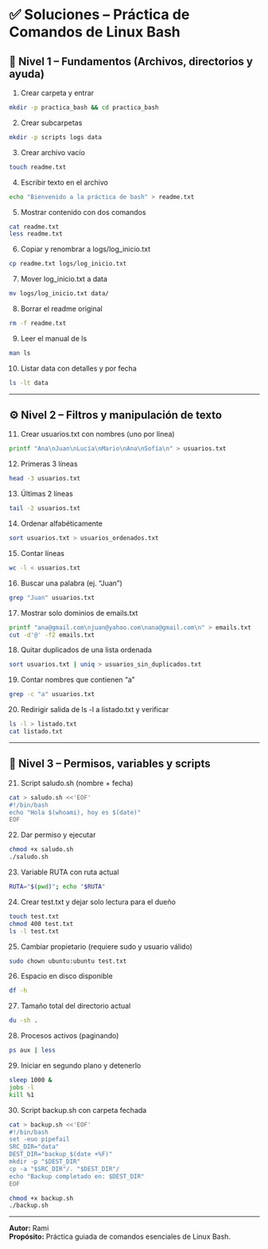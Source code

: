 # ✅ Soluciones – Práctica de Comandos de Linux Bash

## 🧩 Nivel 1 – Fundamentos (Archivos, directorios y ayuda)

1) Crear carpeta y entrar
```bash
mkdir -p practica_bash && cd practica_bash
```

2) Crear subcarpetas
```bash
mkdir -p scripts logs data
```

3) Crear archivo vacío
```bash
touch readme.txt
```

4) Escribir texto en el archivo
```bash
echo "Bienvenido a la práctica de bash" > readme.txt
```

5) Mostrar contenido con dos comandos
```bash
cat readme.txt
less readme.txt
```

6) Copiar y renombrar a logs/log_inicio.txt
```bash
cp readme.txt logs/log_inicio.txt
```

7) Mover log_inicio.txt a data
```bash
mv logs/log_inicio.txt data/
```

8) Borrar el readme original
```bash
rm -f readme.txt
```

9) Leer el manual de ls
```bash
man ls
```

10) Listar data con detalles y por fecha
```bash
ls -lt data
```

---

## ⚙️ Nivel 2 – Filtros y manipulación de texto

11) Crear usuarios.txt con nombres (uno por línea)
```bash
printf "Ana\nJuan\nLucía\nMario\nAna\nSofía\n" > usuarios.txt
```

12) Primeras 3 líneas
```bash
head -3 usuarios.txt
```

13) Últimas 2 líneas
```bash
tail -2 usuarios.txt
```

14) Ordenar alfabéticamente
```bash
sort usuarios.txt > usuarios_ordenados.txt
```

15) Contar líneas
```bash
wc -l < usuarios.txt
```

16) Buscar una palabra (ej. “Juan”)
```bash
grep "Juan" usuarios.txt
```

17) Mostrar solo dominios de emails.txt
```bash
printf "ana@gmail.com\njuan@yahoo.com\nana@gmail.com\n" > emails.txt
cut -d'@' -f2 emails.txt
```

18) Quitar duplicados de una lista ordenada
```bash
sort usuarios.txt | uniq > usuarios_sin_duplicados.txt
```

19) Contar nombres que contienen “a”
```bash
grep -c "a" usuarios.txt
```

20) Redirigir salida de ls -l a listado.txt y verificar
```bash
ls -l > listado.txt
cat listado.txt
```

---

## 🧮 Nivel 3 – Permisos, variables y scripts

21) Script saludo.sh (nombre + fecha)
```bash
cat > saludo.sh <<'EOF'
#!/bin/bash
echo "Hola $(whoami), hoy es $(date)"
EOF
```

22) Dar permiso y ejecutar
```bash
chmod +x saludo.sh
./saludo.sh
```

23) Variable RUTA con ruta actual
```bash
RUTA="$(pwd)"; echo "$RUTA"
```

24) Crear test.txt y dejar solo lectura para el dueño
```bash
touch test.txt
chmod 400 test.txt
ls -l test.txt
```

25) Cambiar propietario (requiere sudo y usuario válido)
```bash
sudo chown ubuntu:ubuntu test.txt
```

26) Espacio en disco disponible
```bash
df -h
```

27) Tamaño total del directorio actual
```bash
du -sh .
```

28) Procesos activos (paginando)
```bash
ps aux | less
```

29) Iniciar en segundo plano y detenerlo
```bash
sleep 1000 &
jobs -l
kill %1
```

30) Script backup.sh con carpeta fechada
```bash
cat > backup.sh <<'EOF'
#!/bin/bash
set -euo pipefail
SRC_DIR="data"
DEST_DIR="backup_$(date +%F)"
mkdir -p "$DEST_DIR"
cp -a "$SRC_DIR"/. "$DEST_DIR"/
echo "Backup completado en: $DEST_DIR"
EOF

chmod +x backup.sh
./backup.sh
```

---

**Autor:** Rami  
**Propósito:** Práctica guiada de comandos esenciales de Linux Bash.
